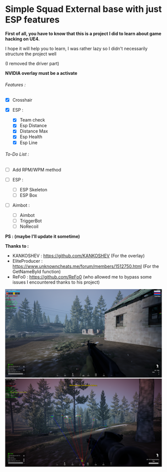# Simple Squad External base with just ESP features

**First of all, you have to know that this is a project I did to learn about game hacking on UE4.**

I hope it will help you to learn, I was rather lazy so I didn't necessarily structure the project well 

(I removed the driver part)

**NVIDIA overlay must be a activate**


###### Features :
- [x] Crosshair

- [x] ESP :
  - [x] Team check
  - [x] Esp Distance
  - [x] Distance Max
  - [x] Esp Health
  - [x] Esp Line
  
###### To-Do List :
- [ ] Add RPM/WPM method

- [ ] ESP :
  - [ ] ESP Skeleton
  - [ ] ESP Box

- [ ] Aimbot :
  - [ ] Aimbot
  - [ ] TriggerBot
  - [ ] NoRecoil

**PS : (maybe I'll update it sometime)**

**Thanks to :**

- KANKOSHEV : https://github.com/KANKOSHEV (For the overlay)
- EliteProducer : https://www.unknowncheats.me/forum/members/1512750.html (For the GetNameById function)
- ReFo0 : https://github.com/ReFo0 (who allowed me to bypass some issues I encountered thanks to his project)

![alt text](https://github.com/UnnamedZ/squad-external-base/blob/main/IMAGE_1.jpg?raw=true)
![alt text](https://github.com/UnnamedZ/squad-external-base/blob/main/IMAGE_2.jpg?raw=true)
